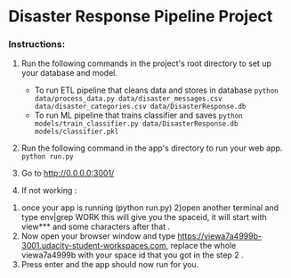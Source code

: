 # Disaster Response Pipeline Project

### Instructions:
1. Run the following commands in the project's root directory to set up your database and model.

    - To run ETL pipeline that cleans data and stores in database
        `python data/process_data.py data/disaster_messages.csv data/disaster_categories.csv data/DisasterResponse.db`
    - To run ML pipeline that trains classifier and saves
        `python models/train_classifier.py data/DisasterResponse.db models/classifier.pkl`

2. Run the following command in the app's directory to run your web app.
    `python run.py`

3. Go to http://0.0.0.0:3001/

3. If not working :
1) once your app is running (python run.py)
2)open another terminal and type env|grep WORK this will give you the spaceid, it will start with view*** and some characters after that .
3) Now open your browser window and type https://viewa7a4999b-3001.udacity-student-workspaces.com, replace the whole viewa7a4999b with your space id that you got in the step 2 .
4) Press enter and the app should now run for you.
